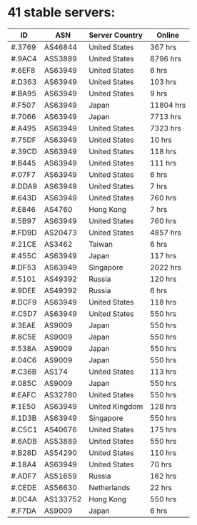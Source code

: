 # 41 stable servers:

| ID | ASN | Server Country | Online |
| ------ | ------ | ------ | ------ |
| #.3769 | AS46844 | United States | 367 hrs |
| #.9AC4 | AS53889 | United States | 8796 hrs |
| #.6EF8 | AS63949 | United States | 6 hrs |
| #.D363 | AS63949 | United States | 103 hrs |
| #.BA95 | AS63949 | United States | 9 hrs |
| #.F507 | AS63949 | Japan | 11804 hrs |
| #.7066 | AS63949 | Japan | 7713 hrs |
| #.A495 | AS63949 | United States | 7323 hrs |
| #.75DF | AS63949 | United States | 10 hrs |
| #.39CD | AS63949 | United States | 118 hrs |
| #.B445 | AS63949 | United States | 111 hrs |
| #.07F7 | AS63949 | United States | 6 hrs |
| #.DDA9 | AS63949 | United States | 7 hrs |
| #.643D | AS63949 | United States | 760 hrs |
| #.E846 | AS4760 | Hong Kong | 7 hrs |
| #.5B97 | AS63949 | United States | 760 hrs |
| #.FD9D | AS20473 | United States | 4857 hrs |
| #.21CE | AS3462 | Taiwan | 6 hrs |
| #.455C | AS63949 | Japan | 117 hrs |
| #.DF53 | AS63949 | Singapore | 2022 hrs |
| #.5101 | AS49392 | Russia | 120 hrs |
| #.9DEE | AS49392 | Russia | 6 hrs |
| #.DCF9 | AS63949 | United States | 118 hrs |
| #.C5D7 | AS63949 | United States | 550 hrs |
| #.3EAE | AS9009 | Japan | 550 hrs |
| #.8C5E | AS9009 | Japan | 550 hrs |
| #.538A | AS9009 | Japan | 550 hrs |
| #.04C6 | AS9009 | Japan | 550 hrs |
| #.C36B | AS174 | United States | 113 hrs |
| #.085C | AS9009 | Japan | 550 hrs |
| #.EAFC | AS32780 | United States | 550 hrs |
| #.1E50 | AS63949 | United Kingdom | 128 hrs |
| #.1D3B | AS63949 | Singapore | 550 hrs |
| #.C5C1 | AS40676 | United States | 175 hrs |
| #.6ADB | AS53889 | United States | 550 hrs |
| #.B28D | AS54290 | United States | 110 hrs |
| #.18A4 | AS63949 | United States | 70 hrs |
| #.ADF7 | AS51659 | Russia | 162 hrs |
| #.CEDE | AS56630 | Netherlands | 22 hrs |
| #.0C4A | AS133752 | Hong Kong | 550 hrs |
| #.F7DA | AS9009 | Japan | 6 hrs |

